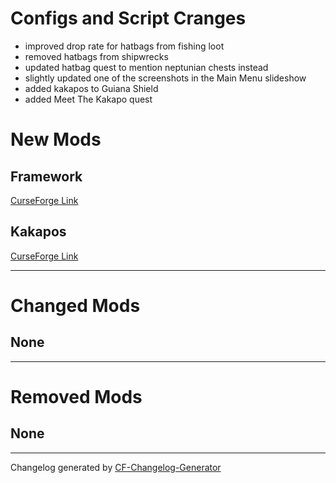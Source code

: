 # **Configs and Script Cranges**

- improved drop rate for hatbags from fishing loot
- removed hatbags from shipwrecks
- updated hatbag quest to mention neptunian chests instead
- slightly updated one of the screenshots in the Main Menu slideshow
- added kakapos to Guiana Shield
- added Meet The Kakapo quest




# **New Mods**
## Framework
[CurseForge Link](https://www.curseforge.com/minecraft/mc-mods/framework)

## Kakapos
[CurseForge Link](https://www.curseforge.com/minecraft/mc-mods/kakapos)


_________________
# **Changed Mods**
## None


_________________
# **Removed Mods**

## None


_________________

Changelog generated by [CF-Changelog-Generator](https://github.com/Charismara/CF-Changelog-Generator)